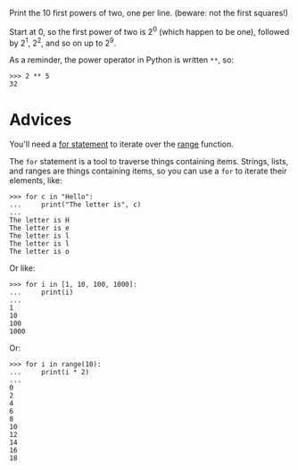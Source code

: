 Print the 10 first powers of two, one per line. (beware: not the first squares!)

Start at 0, so the first power of two is 2<sup>0</sup> (which happen to be one), followed by 2<sup>1</sup>, 2<sup>2</sup>, and so on up to 2<sup>9</sup>.

As a reminder, the power operator in Python is written `**`, so:

```pycon
>>> 2 ** 5
32
```

# Advices

You'll need a [for statement](https://docs.python.org/3/tutorial/controlflow.html#for-statements)
to iterate over the [range](https://docs.python.org/3/library/functions.html#func-range) function.

The `for` statement is a tool to traverse things containing items.
Strings, lists, and ranges are things containing items,
so you can use a `for` to iterate their elements, like:

```pycon
>>> for c in "Hello":
...     print("The letter is", c)
...
The letter is H
The letter is e
The letter is l
The letter is l
The letter is o
```

Or like:
```pycon
>>> for i in [1, 10, 100, 1000]:
...     print(i)
...
1
10
100
1000
```

Or:
```pycon
>>> for i in range(10):
...     print(i * 2)
...
0
2
4
6
8
10
12
14
16
18
```
